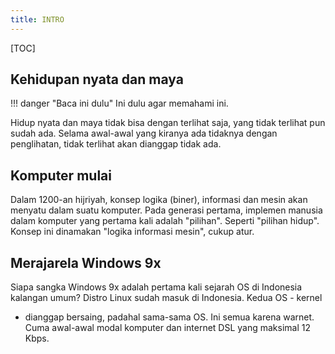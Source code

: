 ```yaml
---
title: INTRO
---
```


[TOC]

## Kehidupan nyata dan maya

!!! danger "Baca ini dulu"
	Ini dulu agar memahami ini.
	
Hidup nyata dan maya tidak bisa dengan terlihat saja, yang tidak
terlihat pun sudah ada. Selama awal-awal yang kiranya ada tidaknya
dengan penglihatan, tidak terlihat akan dianggap tidak ada.

## Komputer mulai

Dalam 1200-an hijriyah, konsep logika (biner), informasi dan mesin akan
menyatu dalam suatu komputer. Pada generasi pertama, implemen manusia
dalam komputer yang pertama kali adalah "pilihan". Seperti "pilihan
hidup". Konsep ini dinamakan "logika informasi mesin", cukup atur.

## Merajarela Windows 9x

Siapa sangka Windows 9x adalah pertama kali sejarah OS di Indonesia
kalangan umum? Distro Linux sudah masuk di Indonesia. Kedua OS - kernel
- dianggap bersaing, padahal sama-sama OS. Ini semua karena warnet.
Cuma awal-awal modal komputer dan internet DSL yang maksimal 12 Kbps.
